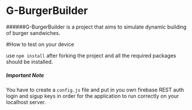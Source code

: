 # G-BurgerBuilder
######G-BurgerBuilder is a project that aims to simulate dynamic building of burger sandwiches. 


#How to test on your device

use `npm install` after forking the project and all the required packages should be installed.

##### Important Note
You have to create a `config.js` file and put in you own firebase REST auth login and sigup keys in order for the application to run correctly on your localhost server.
